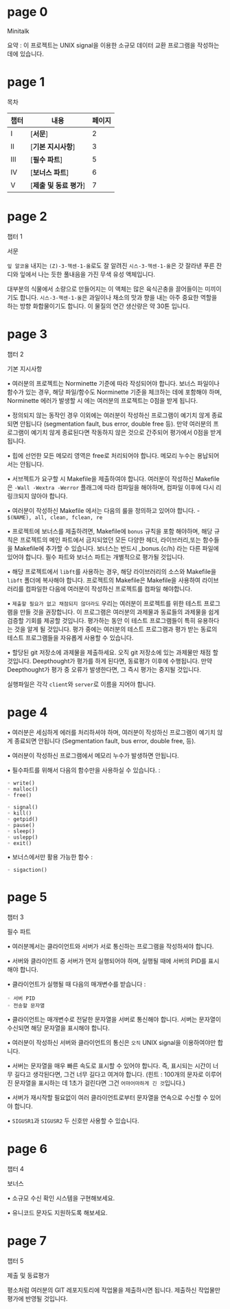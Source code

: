 # page 0

Minitalk

요약 : 이 프로젝트는 UNIX signal을 이용한 소규모 데이터 교환 
       프로그램을 작성하는 데에 있습니다.

# page 1

목차

|챕터  |내용                        |페이지|
|------|----------------------------|------|
| I    | [__서문__]                 | 2    |
| II   | [__기본 지시사항__]        | 3    |
| III  | [__필수 파트__]            | 5    |
| IV   | [__보너스 파트__]          | 6    |
| V    | [__제출 및 동료 평가__]    | 7    |


# page 2

챕터 1

서문

`잎 알코올` 내지는 `(Z)-3-헥센-1-올`로도 잘 알려진 
`시스-3-헥센-1-올`은 갓 잘라낸 푸른 잔디와 잎에서 
나는 듯한 풀내음을 가진 무색 유성 액체입니다.

대부분의 식물에서 소량으로 만들어지는 이 액체는 
많은 육식곤충을 끌어들이는 미끼이기도 합니다. 
`시스-3-헥센-1-올`은 과일이나 채소의 맛과 향을 내는
아주 중요한 역할을 하는 방향 화합물이기도 합니다.
이 물질의 연간 생산량은 약 30톤 입니다.

# page 3

챕터 2

기본 지시사항

• 여러분의 프로젝트는 Norminette 기준에 따라 작성되어야 합니다. 
  보너스 파일이나 함수가 있는 경우, 해당 파일/함수도 Norminette 
  기준을 체크하는 데에 포함해야 하며, Norminette 에러가 발생할 시
  에는 여러분의 프로젝트는 0점을 받게 됩니다.

• 정의되지 않는 동작인 경우 이외에는 여러분이 작성하신 프로그램이 
  예기치 않게 종료되면 안됩니다 (segmentation fault, bus error, 
  double free 등). 만약 여러분의 프로그램이 예기치 않게 종료된다면
  작동하지 않은 것으로 간주되어 평가에서 0점을 받게 됩니다.

• 힙에 선언한 모든 메모리 영역은 free로 처리되어야 합니다. 메모리 
  누수는 용납되어서는 안됩니다.

• 서브젝트가 요구할 시 Makefile을 제출하여야 합니다. 여러분이 
  작성하신 Makefile은 `-Wall -Wextra -Werror` 플래그에 따라 
  컴파일을 해야하며, 컴파일 이후에 다시 리링크되지 않아야 합니다.

• 여러분이 작성하신 Makefile 에서는 다음의 룰을 정의하고 있어야 
  합니다. - `$(NAME), all, clean, fclean, re`

• 프로젝트에 보너스를 제출하려면, Makefile에 `bonus` 규칙을 포함
  해야하며, 해당 규칙은 프로젝트의 메인 파트에서 금지되었던 모든 
  다양한 헤더, 라이브러리,또는 함수들을 Makefile에 추가할 수 
  있습니다. 보너스는 반드시 _bonus.{c/h} 라는 다른 파일에 있어야 
  합니다. 필수 파트와 보너스 파트는 개별적으로 평가될 것입니다.

• 해당 프로젝트에서 `libft`를 사용하는 경우, 해당 라이브러리의 
  소스와 Makefile을 `libft` 폴더에 복사해야 합니다. 프로젝트의 
  Makefile은 Makefile을 사용하여 라이브러리를 컴파일한 다음에 
  여러분이 작성하신 프로젝트를 컴파일 해야합니다.

• `제출할 필요가 없고 채점되지 않더라도` 우리는 여러분이 프로젝트를 
  위한 테스트 프로그램을 만들 것을 권장합니다. 이 프로그램은 
  여러분의 과제물과 동료들의 과제물을 쉽게 검증할 기회를 제공할 
  것입니다. 평가하는 동안 이 테스트 프로그램들이 특히 유용하다는 
  것을 알게 될 것입니다. 평가 중에는 여러분의 테스트 프로그램과 
  평가 받는 동료의 테스트 프로그램들을 자유롭게 사용할 수 있습니다.

• 할당된 git 저장소에 과제물을 제출하세요. 오직 git 저장소에 있는 
  과제물만 채점 할 것입니다. Deepthought가 평가를 하게 된다면, 
  동료평가 이후에 수행됩니다. 만약 Deepthought가 평가 중 오류가 
  발생한다면, 그 즉시 평가는 중지될 것입니다.

실행파일은 각각 `client`와 `server`로 이름을 지어야 합니다.


# page 4

• 여러분은 세심하게 에러를 처리하셔야 하며, 여러분이 작성하신 
  프로그램이 예기치 않게 종료되면 안됩니다 
  (Segmentation fault, bus error, double free, 등).

• 여러분이 작성하신 프로그램에서 메모리 누수가 발생하면 안됩니다.

• 필수파트를 위해서 다음의 함수만을 사용하실 수 있습니다. :

    ◦ write()
    ◦ malloc()
    ◦ free()

    ◦ signal()
    ◦ kill()
    ◦ getpid()
    ◦ pause()
    ◦ sleep()
    ◦ uslepp()
    ◦ exit()

• 보너스에서만 활용 가능한 함수 :

    ◦ sigaction()

# page 5

챕터 3

필수 파트

• 여러분께서는 클라이언트와 서버가 서로 통신하는 프로그램을 
  작성하셔야 합니다.

• 서버와 클라이언트 중 서버가 먼저 실행되어야 하며, 실행될 때에 
  서버의 PID를 표시해야 합니다.

• 클라이언트가 실행될 때 다음의 매개변수를 받습니다 :

    ◦ 서버 PID
    ◦ 전송할 문자열

• 클라이언트는 매개변수로 전달한 문자열을 서버로 통신해야 합니다. 
  서버는 문자열이 수신되면 해당 문자열을 표시해야 합니다.

• 여러분이 작성하신 서버와 클라이언트의 통신은 `오직`
  UNIX signal을 이용하여야만 합니다.

• 서버는 문자열을 매우 빠른 속도로 표시할 수 있어야 합니다. 
  즉, 표시되는 시간이 너무 길다고 생각된다면, 그건 너무 길다고 
  여겨야 합니다. (힌트 : 100개의 문자로 이루어진 문자열을 
  표시하는 데 1초가 걸린다면 그건 `어마어마하게 긴 것`입니다.)

• 서버가 재시작할 필요없이 여러 클라이언트로부터 문자열을 연속으로
  수신할 수 있어야 합니다.

• `SIGUSR1`과 `SIGUSR2` 두 신호만 사용할 수 있습니다.

# page 6

챕터 4

보너스

• 소규모 수신 확인 시스템을 구현해보세요.

• 유니코드 문자도 지원하도록 해보세요.

# page 7

챕터 5

제출 및 동료평가

평소처럼 여러분의 GIT 레포지토리에 작업물을 제출하시면 됩니다. 
제출하신 작업물만 평가에 반영될 것입니다.
